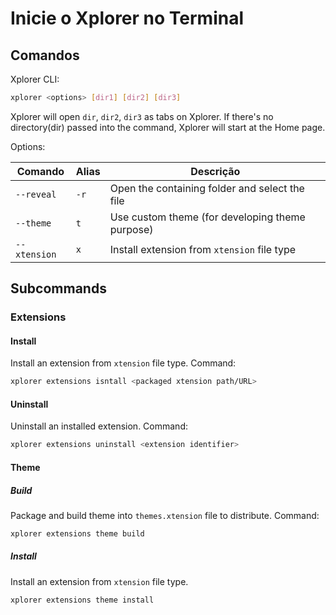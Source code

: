 # Inicie o Xplorer no Terminal

## Comandos

Xplorer CLI:

```bash
xplorer <options> [dir1] [dir2] [dir3]
```

Xplorer will open `dir`, `dir2`, `dir3` as tabs on Xplorer. If there's no directory(dir) passed into the command, Xplorer will start at the Home page.

Options:

| Comando      | Alias | Descrição                                       |
| ------------ | ----- | ----------------------------------------------- |
| `--reveal`   | `-r`  | Open the containing folder and select the file  |
| `--theme`    | `t`   | Use custom theme (for developing theme purpose) |
| `--xtension` | `x`   | Install extension from `xtension` file type     |

## Subcommands

### Extensions

#### Install

Install an extension from `xtension` file type. Command:

```bash
xplorer extensions isntall <packaged xtension path/URL>
```

#### Uninstall

Uninstall an installed extension. Command:

```bash
xplorer extensions uninstall <extension identifier>
```

#### Theme

##### Build

Package and build theme into `themes.xtension` file to distribute. Command:

```bash
xplorer extensions theme build
```

##### Install

Install an extension from `xtension` file type.

```
xplorer extensions theme install
```
